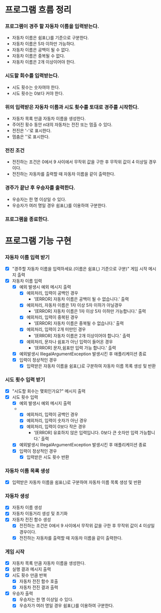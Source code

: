 # 프로그램 흐름 정리

### 프로그램이 경주 할 자동차 이름을 입력받는다.
- 자동차 이름은 쉼표(,)를 기준으로 구분한다.
- 자동차 이름은 5자 이하만 가능하다.
- 자동차 이름은 공백이 될 수 없다.
- 자동차 이름은 중복될 수 없다.
- 자동차 이름은 2개 이상이어야 한다.
### 시도할 회수를 입력받는다.
- 시도 횟수는 숫자여야 한다.
- 시도 횟수는 0보다 커야 한다.
### 위의 입력받은 자동차 이름과 시도 횟수를 토대로 경주를 시작한다.
- 자동차 목록 만큼 자동차 이름을 생성한다.
- 주어진 횟수 동안 n대의 자동차는 전진 또는 멈출 수 있다.
- 전진은 '-'로 표시한다.
- 멈춤은 ''로 표시한다.
### 전진 조건
- 전진하는 조건은 0에서 9 사이에서 무작위 값을 구한 후 무작위 값이 4 이상일 경우이다.
- 전진하는 자동차를 출력할 때 자동차 이름을 같이 출력한다.
### 경주가 끝난 후 우승자를 출력한다.
- 우승자는 한 명 이상일 수 있다.
- 우승자가 여러 명일 경우 쉼표(,)를 이용하여 구분한다.
### 프로그램을 종료한다.

# 프로그램 기능 구현

### 자동차 이름 입력 받기
- [x] "경주할 자동차 이름을 입력하세요.(이름은 쉼표(,) 기준으로 구분)" 게임 시작 메시지 출력
- [x] 자동차 이름 입력
  - [x] 예외 발생시 예외 메시지 출력
    - [x] 예외처리, 입력이 공백인 경우
      - '[ERROR] 자동차 이름은 공백이 될 수 없습니다.' 출력
    - [x] 예외처리, 자동차 이름은 1자 이상 5자 이하가 아닐경우
      - '[ERROR] 자동차 이름은 1자 이상 5자 이하만 가능합니다.' 출력
    - [x] 예외처리, 입력이 중복된 경우
      - '[ERROR] 자동차 이름은 중복될 수 없습니다.' 출력
    - [x] 예외처리, 입력이 2개 미만인 경우
      - '[ERROR] 자동차 이름은 2개 이상이어야 합니다.' 출력
    - [x] 예외처리, 문자나 쉼표가 아닌 입력이 들어온 경우
      - '[ERROR] 문자,쉼표만 입력 가능 합니다.' 출력 
      <!-- 자동차 입력을 자동차1,자동차2 이런식도 가능하게 할건지 고민 해보기 -->
  - [x] 예외발생시 IllegalArgumentException 발생시킨 후 애플리케이션 종료
  - [x] 입력이 정상적인 경우
    - [x] 입력받은 자동차 이름을 쉼표(,)로 구분하여 자동차 이름 목록 생성 및 반환
### 시도 횟수 입력 받기
- [x] "시도할 회수는 몇회인가요?" 메시지 출력
- [x] 시도 횟수 입력
  - [x] 예외 발생시 예외 메시지 출력
  - - [x] 예외처리, 입력이 공백인 경우
    - [x] 예외처리, 입력이 숫자가 아닌 경우
    - [x] 예외처리, 입력이 0보다 작은 경우
      - '[ERROR] 유효하지 않은 입력입니다. 0보다 큰 숫자만 입력 가능합니다.' 출력
  - [x] 예외발생시 IllegalArgumentException 발생시킨 후 애플리케이션 종료
  - [x] 입력이 정상적인 경우
    - [x] 입력받은 시도 횟수 반환
### 자동차 이름 목록 생성
- [x] 입력받은 자동차 이름을 쉼표(,)로 구분하여 자동차 이름 목록 생성 및 반환
### 자동차 생성
- [x] 자동차 이름 생성
- [x] 자동차 이동거리 생성 및 초기화
- [x] 자동차 전진 함수 생성
  - [x] 전진하는 조건은 0에서 9 사이에서 무작위 값을 구한 후 무작위 값이 4 이상일 경우이다.
  - [x] 전진하는 자동차를 출력할 때 자동차 이름을 같이 출력한다.
### 게임 시작
- [x] 자동차 목록 만큼 자동차 이름을 생성한다.
- [x] 실행 결과 메시지 출력
- [x] 시도 횟수 만큼 반복
  - [x] 자동차 전진 함수 호출
  - [x] 자동차 전진 결과 출력
- [x] 우승자 출력
  - [x] 우승자는 한 명 이상일 수 있다.
  - [x] 우승자가 여러 명일 경우 쉼표(,)를 이용하여 구분한다.